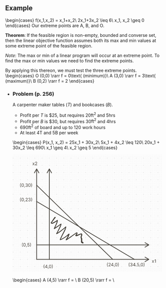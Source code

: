 ## Example
\begin{cases}
f(x_1,x_2) = x_1+x_2\\
2x_1+3x_2 \leq 6\\
x_1, x_2 \geq 0
\end{cases}
Our extreme points are A, B, and O.

**Theorem**:
If the feasible region is non-empty, bounded and converse set, then the linear objective function assumes both its max and min values at some extreme point of the feasible region.

*Note*: The max or min of a linear program will occur at an extreme point. To find the max or min values we need to find the extreme points.

By applying this thereon, we must test the three extreme points.
\begin{cases}
O (0,0) \rarr f = 0\text{ (minimum)}\\
A (3,0) \rarr f = 3\text{ (maximum)}\\
B (0,2) \rarr f = 2
\end{cases}
- ### Problem (p. 256)
  A carpenter maker tables ($T$) and bookcases ($B$).
  * Profit per $T$ is \$25, but requires 20$\text{ft}^2$ and 5hrs
  * Profit per $B$ is \$30, but requires 30$\text{ft}^2$ and 4hrs
  * 690$\text{ft}^2$ of board and up to 120 work hours
  * At least 4T and 5B per week
  
  \begin{cases}
  P(x_1, x_2) = 25x_1 + 30x_2\\
  5x_1 + 4x_2 \leq 120\\
  20x_1 + 30x_2 \leq 690\\
  x_1 \geq 4\\
  x_2 \geq 5
  \end{cases}
  
  ![image.png](../assets/image_1713195229368_0.png)
  
  \begin{cases}
  A (4,5) \rarr f = \\
  B (20,5) \rarr f = \\